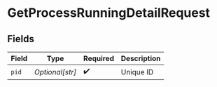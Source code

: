 # GetProcessRunningDetailRequest


## Fields

| Field              | Type               | Required           | Description        |
| ------------------ | ------------------ | ------------------ | ------------------ |
| `pid`              | *Optional[str]*    | :heavy_check_mark: | Unique ID          |
